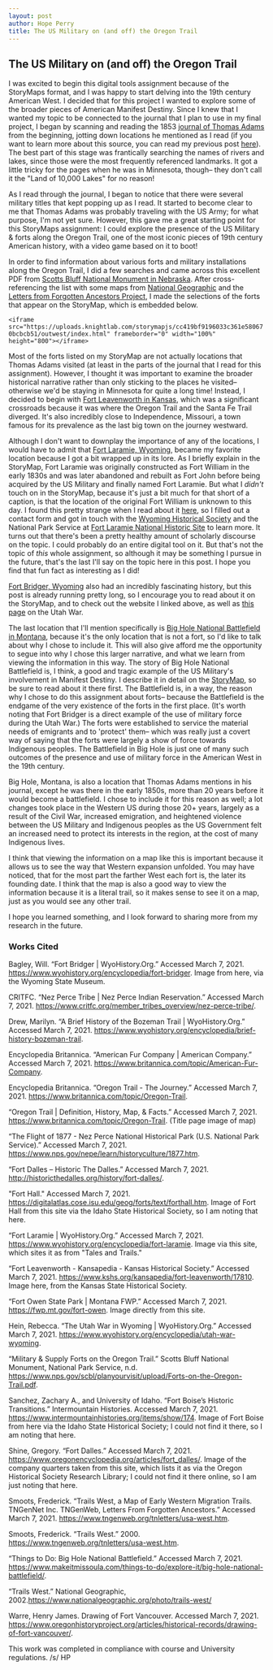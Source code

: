 ```yaml
---
layout: post
author: Hope Perry
title: The US Military on (and off) the Oregon Trail
---
```

## The US Military on (and off) the Oregon Trail

I was excited to begin this digital tools assignment because of the StoryMaps format, and I was happy to start delving into the 19th century American West. I decided that for this project I wanted to explore some of the broader pieces of American Manifest Destiny. Since I knew that I wanted my topic to be connected to the journal that I plan to use in my final project, I began by scanning and reading the 1853 [journal of Thomas Adams][1] from the beginning, jotting down locations he mentioned as I read (if you want to learn more about this source, you can read my previous post [here]( / "https://hum-331-princeton.github.io/Go-West-Young-Man/")). The best part of this stage was frantically searching the names of rivers and lakes, since those were the most frequently referenced landmarks. It got a little tricky for the pages when he was in Minnesota, though– they don't call it the "Land of 10,000 Lakes" for no reason!

As I read through the journal, I began to notice that there were several military titles that kept popping up as I read. It started to become clear to me that Thomas Adams was probably traveling with the US Army; for what purpose, I'm not yet sure. However, this gave me a great starting point for this StoryMaps assignment: I could explore the presence of the US Military & forts along the Oregon Trail, one of the most iconic pieces of 19th century American history, with a video game based on it to boot!

In order to find information about various forts and military installations along the Oregon Trail, I did a few searches and came across this excellent PDF from [Scotts Bluff National Monument in Nebraska][2]. After cross-referencing the list with some maps from [National Geographic][3] and the [Letters from Forgotten Ancestors Project][4], I made the selections of the forts that appear on the StoryMap, which is embedded below.

`<iframe src="https://uploads.knightlab.com/storymapjs/cc419bf9196033c361e580670bcbcb51/outwest/index.html" frameborder="0" width="100%" height="800"></iframe>`

Most of the forts listed on my StoryMap are not actually locations that Thomas Adams visited (at least in the parts of the journal that I read for this assignment). However, I thought it was important to examine the broader historical narrative rather than only sticking to the places he visited– otherwise we'd be staying in Minnesota for quite a long time! Instead, I decided to begin with [Fort Leavenworth in Kansas][5], which was a significant crossroads because it was where the Oregon Trail and the Santa Fe Trail diverged. It's also incredibly close to Independence, Missouri, a town famous for its prevalence as the last big town on the journey westward.

Although I don't want to downplay the importance of any of the locations, I would have to admit that [Fort Laramie, Wyoming][6], became my favorite location because I got a bit wrapped up in its lore. As I briefly explain in the StoryMap, Fort Laramie was originally constructed as Fort William in the early 1830s and was later abandoned and rebuilt as Fort John before being acquired by the US Military and finally named Fort Laramie. But what I _didn't_ touch on in the StoryMap, because it's just a bit much for that short of a caption, is that the location of the original Fort William is unknown to this day. I found this pretty strange when I read about it [here][7], so I filled out a contact form and got in touch with the [Wyoming Historical Society][8] and the National Park Service at [Fort Laramie National Historic Site][9] to learn more. It turns out that there's been a pretty healthy amount of scholarly discourse on the topic. I could probably do an entire digital tool on it. But that's not the topic of _this_ whole assignment, so although it may be something I pursue in the future, that's the last I'll say on the topic here in this post. I hope you find that fun fact as interesting as I did!

[Fort Bridger, Wyoming][10] also had an incredibly fascinating history, but this post is already running pretty long, so I encourage you to read about it on the StoryMap, and to check out the website I linked above, as well as [this page][11] on the Utah War.

The last location that I'll mention specifically is [Big Hole National Battlefield in Montana][12], because it's the only location that is not a fort, so I'd like to talk about why I chose to include it. This will also give afford me the opportunity to segue into why I chose this larger narrative, and what we learn from viewing the information in this way. The story of Big Hole National Battlefield is, I think, a good and tragic example of the US Military's involvement in Manifest Destiny. I describe it in detail on the [StoryMap][13], so be sure to read about it there first. The Battlefield is, in a way, the reason why I chose to do this assignment about forts– because the Battlefield is the endgame of the very existence of the forts in the first place. (It's worth noting that Fort Bridger is a direct example of the use of military force during the Utah War.) The forts were established to service the material needs of emigrants and to 'protect' them– which was really just a covert way of saying that the forts were largely a show of force towards Indigenous peoples. The Battlefield in Big Hole is just one of many such outcomes of the presence and use of military force in the American West in the 19th century.

Big Hole, Montana, is also a location that Thomas Adams mentions in his journal, except he was there in the early 1850s, more than 20 years before it would become a battlefield. I chose to include it for this reason as well; a lot changes took place in the Western US during those 20+ years, largely as a result of the Civil War, increased emigration, and heightened violence between the US Military and Indigenous peoples as the US Government felt an increased need to protect its interests in the region, at the cost of many Indigenous lives. 

I think that viewing the information on a map like this is important because it allows us to see the way that Western expansion unfolded. You may have noticed, that for the most part the farther West each fort is, the later its founding date. I think that the map is also a good way to view the information because it is a literal trail, so it makes sense to see it on a map, just as you would see any other trail.

I hope you learned something, and I look forward to sharing more from my research in the future.


### Works Cited

Bagley, Will. “Fort Bridger | WyoHistory.Org.” Accessed March 7, 2021. https://www.wyohistory.org/encyclopedia/fort-bridger. Image from here, via the Wyoming State Museum.

CRITFC. “Nez Perce Tribe | Nez Perce Indian Reservation.” Accessed March 7, 2021. https://www.critfc.org/member_tribes_overview/nez-perce-tribe/.

Drew, Marilyn. “A Brief History of the Bozeman Trail | WyoHistory.Org.” Accessed March 7, 2021. https://www.wyohistory.org/encyclopedia/brief-history-bozeman-trail.

Encyclopedia Britannica. “American Fur Company | American Company.” Accessed March 7, 2021. https://www.britannica.com/topic/American-Fur-Company.

Encyclopedia Britannica. “Oregon Trail - The Journey.” Accessed March 7, 2021. https://www.britannica.com/topic/Oregon-Trail.

“Oregon Trail | Definition, History, Map, & Facts.” Accessed March 7, 2021. https://www.britannica.com/topic/Oregon-Trail. (Title page image of map)

“The Flight of 1877 - Nez Perce National Historical Park (U.S. National Park Service).” Accessed March 7, 2021. https://www.nps.gov/nepe/learn/historyculture/1877.htm.

“Fort Dalles – Historic The Dalles.” Accessed March 7, 2021. http://historicthedalles.org/history/fort-dalles/.

"Fort Hall." Accessed March 7, 2021. https://digitalatlas.cose.isu.edu/geog/forts/text/forthall.htm. Image of Fort Hall from this site via the Idaho State Historical Society, so I am noting that here.

“Fort Laramie | WyoHistory.Org.” Accessed March 7, 2021. https://www.wyohistory.org/encyclopedia/fort-laramie. Image via this site, which sites it as from "Tales and Trails."

“Fort Leavenworth - Kansapedia - Kansas Historical Society.” Accessed March 7, 2021. https://www.kshs.org/kansapedia/fort-leavenworth/17810. Image here, from the Kansas State Historical Society.

“Fort Owen State Park | Montana FWP.” Accessed March 7, 2021. https://fwp.mt.gov/fort-owen. Image directly from this site.

Hein, Rebecca. “The Utah War in Wyoming | WyoHistory.Org.” Accessed March 7, 2021. https://www.wyohistory.org/encyclopedia/utah-war-wyoming.

“Military & Supply Forts on the Oregon Trail.” Scotts Bluff National Monument, National Park Service, n.d. https://www.nps.gov/scbl/planyourvisit/upload/Forts-on-the-Oregon-Trail.pdf.

Sanchez, Zachary A., and University of Idaho. “Fort Boise’s Historic Transitions.” Intermountain Histories. Accessed March 7, 2021. https://www.intermountainhistories.org/items/show/174. Image of Fort Boise from here via the Idaho State Historical Society; I could not find it there, so I am noting that here.

Shine, Gregory. “Fort Dalles.” Accessed March 7, 2021. https://www.oregonencyclopedia.org/articles/fort_dalles/.
Image of the company quarters taken from this site, which lists it as via the Oregon Historical Society Research Library; I could not find it there online, so I am just noting that here.

Smoots, Frederick. “Trails West, a Map of Early Western Migration Trails. TNGenNet Inc. TNGenWeb, Letters From Forgotten Ancestors.” Accessed March 7, 2021. https://www.tngenweb.org/tnletters/usa-west.htm.

Smoots, Frederick. “Trails West.” 2000. https://www.tngenweb.org/tnletters/usa-west.htm.

“Things to Do: Big Hole National Battlefield.” Accessed March 7, 2021. https://www.makeitmissoula.com/things-to-do/explore-it/big-hole-national-battlefield/.

“Trails West.” National Geographic, 2002.https://www.nationalgeographic.org/photo/trails-west/

Warre, Henry James. Drawing of Fort Vancouver. Accessed March 7, 2021. https://www.oregonhistoryproject.org/articles/historical-records/drawing-of-fort-vancouver/.


[1]:https://dpul.princeton.edu/pudl0017/catalog/qr46r491g
[2]:https://www.nps.gov/scbl/planyourvisit/upload/Forts-on-the-Oregon-Trail.pdf
[3]:https://www.nationalgeographic.org/photo/trails-west/
[4]:https://www.tngenweb.org/tnletters/usa-west.htm
[5]:https://www.kshs.org/kansapedia/fort-leavenworth/17810
[6]:https://www.wyohistory.org/encyclopedia/fort-laramie
[7]:https://www.wyohistory.org/encyclopedia/fort-laramie
[8]:https://wyshs.org/
[9]:https://www.nps.gov/fola/index.htm
[10]:https://www.wyohistory.org/encyclopedia/fort-bridger
[11]:https://www.wyohistory.org/encyclopedia/utah-war-wyoming
[12]:https://www.nps.gov/biho/index.htm
[13]:https://uploads.knightlab.com/storymapjs/cc419bf9196033c361e580670bcbcb51/outwest/index.html

This work was completed in compliance with course and University regulations. /s/ HP
